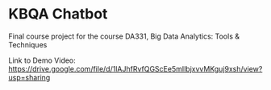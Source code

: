 # KBQA Chatbot

Final course project for the course DA331, Big Data Analytics: Tools & Techniques

Link to Demo Video: https://drive.google.com/file/d/1lAJhfRvfQGScEe5mIlbjxvvMKguj9xsh/view?usp=sharing